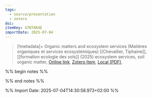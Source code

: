 ```yaml
---
tags:
  - source/presentation
  - zotero
doi: 
itemKey: 47NTAR4E
importDate: 2025-07-04
---
```

>[!metadata]+
> Organic matters and ecosystem services (Matières organiques et services ecosystémiques)
> [[Chevallier, Tiphaine]], 
> [[formation ecologie des sols]] (2025)
> ecosystem services, soil organic matter, 
> [Online link](), [Zotero Item](zotero://select/library/items/47NTAR4E), [Local (PDF)](file://C:/Users/aburg/Documents/references/zotero/storage/29I5X8YV/_05_MO_TChevallier_FormationEcologieSol2025.pdf), 

%% begin notes %%

%% end notes %%

%% Import Date: 2025-07-04T14:30:58.973+02:00 %%
